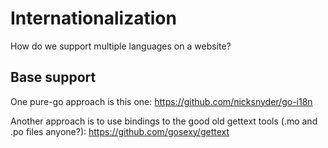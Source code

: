 # Internationalization

How do we support multiple languages on a website?

## Base support

One pure-go approach is this one: https://github.com/nicksnyder/go-i18n

Another approach is to use bindings to the good old gettext tools (.mo and .po files anyone?): https://github.com/gosexy/gettext